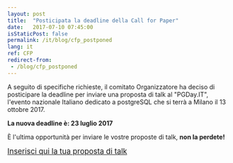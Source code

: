 ```yaml
---
layout: post
title:  "Posticipata la deadline della Call for Paper"
date:   2017-07-10 07:45:00
isStaticPost: false
permalink: /it/blog/cfp_postponed
lang: it
ref: CFP
redirect-from:
 - /blog/cfp_postponed
---
```


A seguito di specifiche richieste, il comitato Organizzatore ha deciso di posticipare la deadline per inviare una proposta di talk al "PGDay.IT", l'evento nazionale Italiano dedicato a postgreSQL che si terrà a Milano il 13 ottobre 2017. 

**La nuova deadline è: 23 luglio 2017**

È l'ultima opportunità per inviare le vostre proposte di talk, **non la perdete!**

[<big>Inserisci qui la tua proposta di talk</big>](https://docs.google.com/forms/d/e/1FAIpQLSd3FVGA_SY9xwKKR1QWTBd58saiSI9K1w-JMTsuNCIhrXL9Zw/viewform?c=0&w=1)
